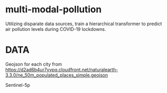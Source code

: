 # multi-modal-pollution
Utilizing disparate data sources, train a hierarchical transformer to predict air pollution levels during COVID-19 lockdowns.

# DATA
Geojson for each city from https://d2ad6b4ur7yvpq.cloudfront.net/naturalearth-3.3.0/ne_50m_populated_places_simple.geojson

Sentinel-5p
